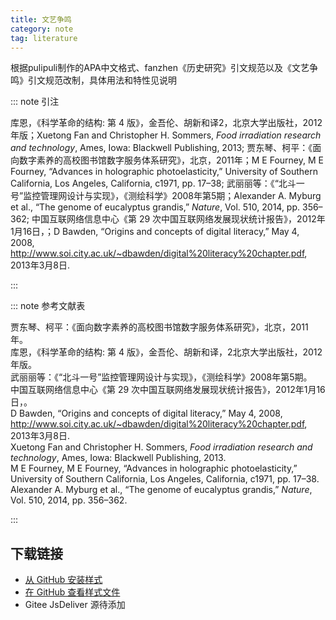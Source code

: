 ```yaml
--- 
title: 文艺争鸣 
category: note 
tag: literature 
--- 
```


<!-- 此文件由脚本自动生成，请勿手动修改！ -->  

根据pulipuli制作的APA中文格式、fanzhen《历史研究》引文规范以及《文艺争鸣》引文规范改制，具体用法和特性见说明  

::: note 引注  

库恩，《科学革命的结构: 第 4 版》，金吾伦、胡新和译2，北京大学出版社，2012年版；Xuetong Fan and Christopher H. Sommers, <i>Food irradiation research and technology</i>, Ames, Iowa: Blackwell Publishing, 2013; 贾东琴、柯平：《面向数字素养的高校图书馆数字服务体系研究》，北京，2011年；M E Fourney, M E Fourney, “Advances in holographic photoelasticity,” University of Southern California, Los Angeles, California, c1971, pp. 17–38; 武丽丽等：《“北斗一号”监控管理网设计与实现》，《测绘科学》2008年第5期；Alexander A. Myburg et al., “The genome of eucalyptus grandis,” <i>Nature</i>, Vol. 510, 2014, pp. 356–362; 中国互联网络信息中心《第 29 次中国互联网络发展现状统计报告》，2012年1月16日，；D Bawden, “Origins and concepts of digital literacy,” May 4, 2008, <a href="http://www.soi.city.ac.uk/~dbawden/digital%20literacy%20chapter.pdf">http://www.soi.city.ac.uk/~dbawden/digital%20literacy%20chapter.pdf</a>, 2013年3月8日.  

:::  

::: note 参考文献表  

<div class="csl-bib-body">
  <div class="csl-entry second-field-align-false hangingindent-false"> 贾东琴、柯平：《面向数字素养的高校图书馆数字服务体系研究》，北京，2011年。 </div>
  <div class="csl-entry second-field-align-false hangingindent-false"> 库恩，《科学革命的结构: 第 4 版》，金吾伦、胡新和译，2北京大学出版社，2012年版。 </div>
  <div class="csl-entry second-field-align-false hangingindent-false"> 武丽丽等：《“北斗一号”监控管理网设计与实现》，《测绘科学》2008年第5期。 </div>
  <div class="csl-entry second-field-align-false hangingindent-false"> 中国互联网络信息中心《第 29 次中国互联网络发展现状统计报告》，2012年1月16日，。 </div>
  <div class="csl-entry second-field-align-false hangingindent-false"> D Bawden, “Origins and concepts of digital literacy,” May 4, 2008, <a href="http://www.soi.city.ac.uk/~dbawden/digital%20literacy%20chapter.pdf">http://www.soi.city.ac.uk/~dbawden/digital%20literacy%20chapter.pdf</a>, 2013年3月8日. </div>
  <div class="csl-entry second-field-align-false hangingindent-false"> Xuetong Fan and Christopher H. Sommers, <i>Food irradiation research and technology</i>, Ames, Iowa: Blackwell Publishing, 2013. </div>
  <div class="csl-entry second-field-align-false hangingindent-false"> M E Fourney, M E Fourney, “Advances in holographic photoelasticity,” University of Southern California, Los Angeles, California, c1971, pp. 17–38. </div>
  <div class="csl-entry second-field-align-false hangingindent-false"> Alexander A. Myburg et al., “The genome of eucalyptus grandis,” <i>Nature</i>, Vol. 510, 2014, pp. 356–362. </div>
</div>
  

:::  

<!-- more -->  

## 下载链接  

- [从 GitHub 安装样式](https://github.com/zotero-cn/styles/./raw/main/src/literary-and-artistic-contention/literary-and-artistic-contention.csl)  
- [在 GitHub 查看样式文件](https://github.com/zotero-cn/styles/./tree/main/src/literary-and-artistic-contention/literary-and-artistic-contention.csl)  
- Gitee JsDeliver 源待添加  
